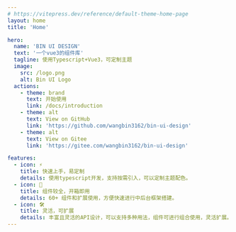 ```yaml
---
# https://vitepress.dev/reference/default-theme-home-page
layout: home
title: 'Home'

hero:
  name: 'BIN UI DESIGN'
  text: '一个vue3的组件库'
  tagline: 使用Typescript+Vue3，可定制主题
  image:
    src: /logo.png
    alt: Bin UI Logo
  actions:
    - theme: brand
      text: 开始使用
      link: /docs/introduction
    - theme: alt
      text: View on GitHub
      link: 'https://github.com/wangbin3162/bin-ui-design'
    - theme: alt
      text: View on Gitee
      link: 'https://gitee.com/wangbin3162/bin-ui-design'

features:
  - icon: ⚡️
    title: 快速上手，易定制
    details: 使用typescript开发，支持按需引入，可以定制主题配色。
  - icon: 🖖
    title: 组件较全，开箱即用
    details: 60+ 组件和扩展使用，方便快速进行中后台框架搭建。
  - icon: 🛠️
    title: 灵活，可扩展
    details: 丰富且灵活的API设计，可以支持多种用法，组件可进行组合使用，灵活扩展。
---
```

